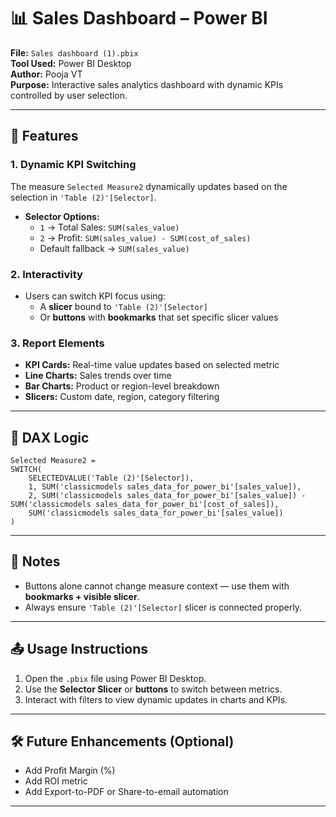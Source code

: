     
# 📊 Sales Dashboard – Power BI

**File:** `Sales dashboard (1).pbix`  
**Tool Used:** Power BI Desktop  
**Author:** Pooja VT  
**Purpose:** Interactive sales analytics dashboard with dynamic KPIs controlled by user selection.

---

## 🔧 Features

### 1. Dynamic KPI Switching
The measure `Selected Measure2` dynamically updates based on the selection in `'Table (2)'[Selector]`.

- **Selector Options:**
  - `1` → Total Sales: `SUM(sales_value)`
  - `2` → Profit: `SUM(sales_value) - SUM(cost_of_sales)`
  - Default fallback → `SUM(sales_value)`

### 2. Interactivity
- Users can switch KPI focus using:
  - A **slicer** bound to `'Table (2)'[Selector]`
  - Or **buttons** with **bookmarks** that set specific slicer values

### 3. Report Elements
- **KPI Cards:** Real-time value updates based on selected metric
- **Line Charts:** Sales trends over time
- **Bar Charts:** Product or region-level breakdown
- **Slicers:** Custom date, region, category filtering

---

## 🧠 DAX Logic

```dax
Selected Measure2 = 
SWITCH(
    SELECTEDVALUE('Table (2)'[Selector]),
    1, SUM('classicmodels sales_data_for_power_bi'[sales_value]),
    2, SUM('classicmodels sales_data_for_power_bi'[sales_value]) - SUM('classicmodels sales_data_for_power_bi'[cost_of_sales]),
    SUM('classicmodels sales_data_for_power_bi'[sales_value])
)
```

---

## 📌 Notes

- Buttons alone cannot change measure context — use them with **bookmarks + visible slicer**.
- Always ensure `'Table (2)'[Selector]` slicer is connected properly.

---

## 📤 Usage Instructions

1. Open the `.pbix` file using Power BI Desktop.
2. Use the **Selector Slicer** or **buttons** to switch between metrics.
3. Interact with filters to view dynamic updates in charts and KPIs.

---

## 🛠 Future Enhancements (Optional)
- Add Profit Margin (%)
- Add ROI metric
- Add Export-to-PDF or Share-to-email automation

---

    

